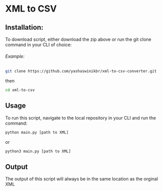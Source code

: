# XML to CSV

## Installation:
To download script, either download the zip above or run the git clone command in your CLI of choice:

###### Example:
```sh
git clone https://github.com/yashaswinikbr/xml-to-csv-converter.git
```
then
```sh
cd xml-to-csv
```

## Usage
To run this script, navigate to the local repository in your CLI and run the command:
```sh
python main.py [path to XML]
```
or
```sh
python3 main.py [path to XML]
```

## Output
The output of this script will always be in the same location as the orginal XML
